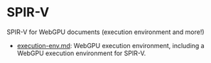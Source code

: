 # SPIR-V
SPIR-V for WebGPU documents (execution environment and more!)

* [execution-env.md](execution-env.md): WebGPU execution environment, including a WebGPU execution
  environment for SPIR-V.
